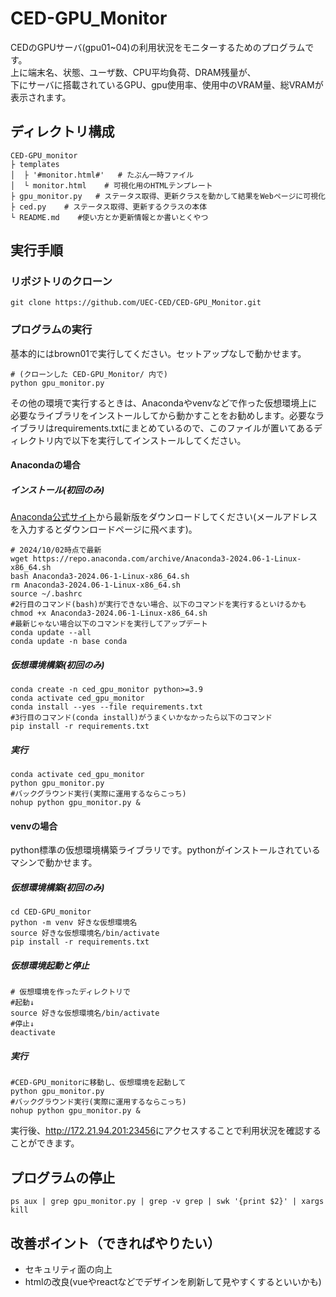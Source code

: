 # CED-GPU_Monitor
CEDのGPUサーバ(gpu01~04)の利用状況をモニターするためのプログラムです。  
上に端末名、状態、ユーザ数、CPU平均負荷、DRAM残量が、  
下にサーバに搭載されているGPU、gpu使用率、使用中のVRAM量、総VRAMが表示されます。  

## ディレクトリ構成
    CED-GPU_monitor
    ├ templates
    │  ├ '#monitor.html#'   # たぶん一時ファイル
    │  └ monitor.html    # 可視化用のHTMLテンプレート
    ├ gpu_monitor.py   # ステータス取得、更新クラスを動かして結果をWebページに可視化
    ├ ced.py    # ステータス取得、更新するクラスの本体
    └ README.md    #使い方とか更新情報とか書いとくやつ

## 実行手順
### リポジトリのクローン
    git clone https://github.com/UEC-CED/CED-GPU_Monitor.git
### プログラムの実行
基本的にはbrown01で実行してください。セットアップなしで動かせます。

    # (クローンした CED-GPU_Monitor/ 内で)
    python gpu_monitor.py

その他の環境で実行するときは、Anacondaやvenvなどで作った仮想環境上に必要なライブラリをインストールしてから動かすことをお勧めします。必要なライブラリはrequirements.txtにまとめているので、このファイルが置いてあるディレクトリ内で以下を実行してインストールしてください。
#### Anacondaの場合
##### インストール(初回のみ)
[Anaconda公式サイト](https://www.anaconda.com/download/)から最新版をダウンロードしてください(メールアドレスを入力するとダウンロードページに飛べます)。

    # 2024/10/02時点で最新
    wget https://repo.anaconda.com/archive/Anaconda3-2024.06-1-Linux-x86_64.sh
    bash Anaconda3-2024.06-1-Linux-x86_64.sh
    rm Anaconda3-2024.06-1-Linux-x86_64.sh
    source ~/.bashrc
    #2行目のコマンド(bash)が実行できない場合、以下のコマンドを実行するといけるかも
    chmod +x Anaconda3-2024.06-1-Linux-x86_64.sh
    #最新じゃない場合以下のコマンドを実行してアップデート
    conda update --all
    conda update -n base conda

##### 仮想環境構築(初回のみ)
    conda create -n ced_gpu_monitor python>=3.9
    conda activate ced_gpu_monitor
    conda install --yes --file requirements.txt
    #3行目のコマンド(conda install)がうまくいかなかったら以下のコマンド
    pip install -r requirements.txt

##### 実行
    conda activate ced_gpu_monitor
    python gpu_monitor.py
    #バックグラウンド実行(実際に運用するならこっち)
    nohup python gpu_monitor.py &

#### venvの場合
python標準の仮想環境構築ライブラリです。pythonがインストールされているマシンで動かせます。

##### 仮想環境構築(初回のみ)
    cd CED-GPU_monitor
    python -m venv 好きな仮想環境名
    source 好きな仮想環境名/bin/activate
    pip install -r requirements.txt

##### 仮想環境起動と停止
    # 仮想環境を作ったディレクトリで
    #起動↓
    source 好きな仮想環境名/bin/activate
    #停止↓
    deactivate

##### 実行
    #CED-GPU_monitorに移動し、仮想環境を起動して
    python gpu_monitor.py
    #バックグラウンド実行(実際に運用するならこっち)
    nohup python gpu_monitor.py &

実行後、<http://172.21.94.201:23456>にアクセスすることで利用状況を確認することができます。
## プログラムの停止
    ps aux | grep gpu_monitor.py | grep -v grep | swk '{print $2}' | xargs kill 

## 改善ポイント（できればやりたい）
* セキュリティ面の向上
* htmlの改良(vueやreactなどでデザインを刷新して見やすくするといいかも)

